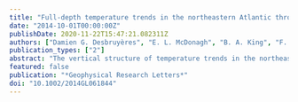 ```yaml
---
title: "Full‐depth temperature trends in the northeastern Atlantic through the early 21st century"
date: "2014-10-01T00:00:00Z"
publishDate: 2020-11-22T15:47:21.082311Z
authors: ["Damien G. Desbruyères", "E. L. McDonagh", "B. A. King", "F. K. Garry", "A. T. Blaker", "B. I. Moat", "H. Mercier"]
publication_types: ["2"]
abstract: "The vertical structure of temperature trends in the northeastern Atlantic (NEA) is investigated using a blend of Argo and hydrography data. The representativeness of sparse hydrography sampling in the basin mean is assessed using a numerical model. Between 2003 and 2013, the NEA underwent a strong surface cooling (0–450 m) and a significant warming at intermediate and deep levels (1000 m to 3000 m) that followed a strong cooling trend observed between 1988 and 2003. During 2003–2013, gyre‐specific changes are found in the upper 1000 m (warming and cooling of the subtropical and subpolar gyres, respectively), while the intermediate and deep warming primarily occurred in the subpolar gyre, with important contributions from isopycnal heave and water mass property changes. The full‐depth temperature change requires a local downward heat flux of 0.53 ± 0.06 W m−2 through the sea surface, and its vertical distribution highlights the likely important role of the NEA in the recent global warming hiatus."
featured: false
publication: "*Geophysical Research Letters*"
doi: "10.1002/2014GL061844"
---
```

